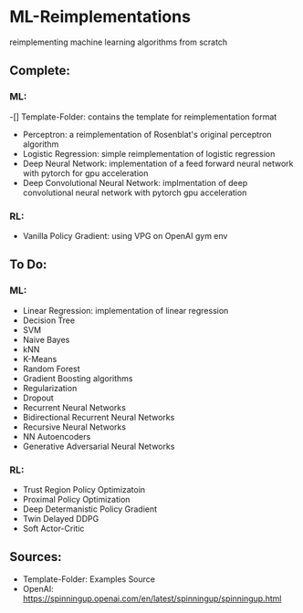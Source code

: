 # ML-Reimplementations
reimplementing machine learning algorithms from scratch

## Complete:

 ### ML:
  -[] Template-Folder: contains the template for reimplementation format
  * Perceptron: a reimplementation of Rosenblat's original perceptron algorithm
  * Logistic Regression: simple reimplementation of logistic regression
  * Deep Neural Network: implementation of a feed forward neural network with pytorch for gpu acceleration
  * Deep Convolutional Neural Network: implmentation of deep convolutional neural network with pytorch gpu acceleration
  
 ### RL:
  * Vanilla Policy Gradient: using VPG on OpenAI gym env
  
## To Do:

 ### ML:
  * Linear Regression: implementation of linear regression 
  * Decision Tree
  * SVM
  * Naive Bayes
  * kNN
  * K-Means
  * Random Forest
  * Gradient Boosting algorithms
  * Regularization
  * Dropout
  * Recurrent Neural Networks
  * Bidirectional Recurrent Neural Networks
  * Recursive Neural Networks
  * NN Autoencoders
  * Generative Adversarial Neural Networks
  
 ### RL:
  * Trust Region Policy Optimizatoin
  * Proximal Policy Optimization
  * Deep Determanistic Policy Gradient
  * Twin Delayed DDPG
  * Soft Actor-Critic
  
## Sources:
 * Template-Folder: Examples Source
 * OpenAI: https://spinningup.openai.com/en/latest/spinningup/spinningup.html


